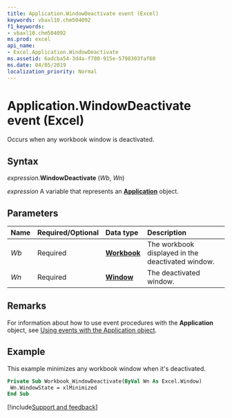 ```yaml
---
title: Application.WindowDeactivate event (Excel)
keywords: vbaxl10.chm504092
f1_keywords:
- vbaxl10.chm504092
ms.prod: excel
api_name:
- Excel.Application.WindowDeactivate
ms.assetid: 6adcba54-3d4a-f780-915e-5798303faf60
ms.date: 04/05/2019
localization_priority: Normal
---
```



# Application.WindowDeactivate event (Excel)

Occurs when any workbook window is deactivated.


## Syntax

_expression_.**WindowDeactivate** (_Wb_, _Wn_)

_expression_ A variable that represents an **[Application](Excel.Application(object).md)** object.


## Parameters

|Name|Required/Optional|Data type|Description|
|:-----|:-----|:-----|:-----|
| _Wb_|Required| **[Workbook](Excel.Workbook.md)**|The workbook displayed in the deactivated window.|
| _Wn_|Required| **[Window](Excel.Window.md)**|The deactivated window.|

## Remarks

For information about how to use event procedures with the **Application** object, see [Using events with the Application object](../excel/Concepts/Events-WorksheetFunctions-Shapes/using-events-with-the-application-object.md).


## Example

This example minimizes any workbook window when it's deactivated.

```vb
Private Sub Workbook_WindowDeactivate(ByVal Wn As Excel.Window) 
 Wn.WindowState = xlMinimized 
End Sub
```




[!include[Support and feedback](~/includes/feedback-boilerplate.md)]